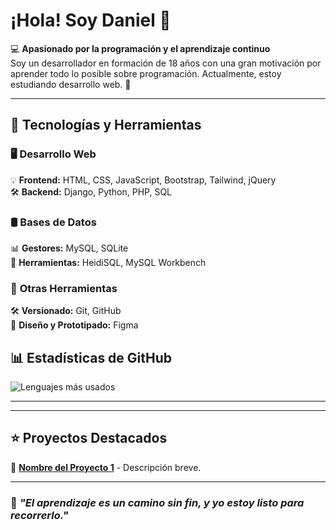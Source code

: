# ¡Hola! Soy Daniel 👋  

💻 **Apasionado por la programación y el aprendizaje continuo**  
Soy un desarrollador en formación de 18 años con una gran motivación por aprender todo lo posible sobre programación. Actualmente, estoy estudiando desarrollo web. 🚀  

---

## 🚀 Tecnologías y Herramientas  
### 🖥 **Desarrollo Web**  
💡 **Frontend:** HTML, CSS, JavaScript, Bootstrap, Tailwind, jQuery  
🛠 **Backend:** Django, Python, PHP, SQL  

### 🛢 **Bases de Datos**  
📊 **Gestores:** MySQL, SQLite  
🔧 **Herramientas:** HeidiSQL, MySQL Workbench  

### 🔧 **Otras Herramientas**  
🛠 **Versionado:** Git, GitHub  
🎨 **Diseño y Prototipado:** Figma  


## 📊 Estadísticas de GitHub  
![Lenguajes más usados](https://github-readme-stats.vercel.app/api/top-langs/?username=DanielPOG&layout=compact&theme=radical)  


---


---

## ⭐ Proyectos Destacados  
🔹 [**Nombre del Proyecto 1**](https://github.com/DanielPOG/Proyecto1) - Descripción breve.  


---

### 📌 _"El aprendizaje es un camino sin fin, y yo estoy listo para recorrerlo."_


